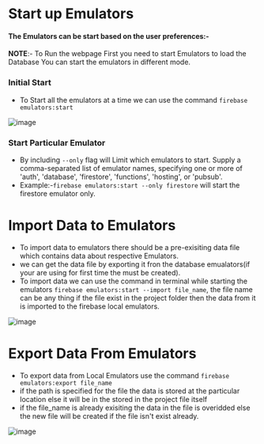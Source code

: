 # Start up Emulators
#### The Emulators can be start based on the user preferences:-
**NOTE**:- To Run the webpage First you need to start Emulators to load the Database You can start the emulators in different mode.
### **Initial Start** 
- To Start all the emulators at a time we can use the command `firebase emulators:start` 

![image](https://user-images.githubusercontent.com/80961448/176614967-c3fd2564-6661-49c5-a44f-73b1b87847cf.png)

### **Start Particular Emulator** 
- By including `--only` flag will  Limit which emulators to start. Supply a comma-separated list of emulator names, specifying one or more of 'auth', 'database', 'firestore', 'functions', 'hosting', or 'pubsub'. 
- Example:-`firebase emulators:start --only firestore` will start the firestore emulator only.

# Import Data to Emulators
- To import data to emulators there should be a pre-exisiting data file which contains data about respective Emulators.
- we can get the data file by exporting it fron the database emualators(if your are using for first time the must be created).
- To import data we can use the command in terminal while starting the emulators `firebase emulators:start --import file_name`, the file name can be any thing if the file exist in the project folder then the data from it is imported to the firebase local emulators.

![image](https://user-images.githubusercontent.com/80961448/176616458-2d4c0aa6-e3fe-4ce0-966f-a07703ab2c24.png)

# Export Data From Emulators
- To export data from Local Emulators use the command `firebase emulators:export file_name`
- if the path is specified for the file the data is stored at the particular location else it will be in the stored in the project file itself
- if the file_name is already exisiting the data in the file is overidded else the new file will be created if the file isn't exist already.

![image](https://user-images.githubusercontent.com/80961448/176616740-d31e4572-25be-4249-b598-96cf87d04b59.png)



